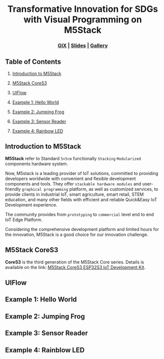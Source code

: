 <div align="center">

  # Transformative Innovation for SDGs with Visual Programming on M5Stack 
  
</div>

<h3 align="center">
    <a href="https://gix.tsinghua.edu.cn/en/">GIX</a> |
     <a href="https://wangxu.ai/">Slides</a> |
    <a href="#">Gallery</a> 
</h3>

## Table of Contents

1. [Introduction to M5Stack](#Introduction-To-M5Stack)
   
2. [M5Stack CoreS3](#M5Stack-CoreS3)

3. [UIFlow](#UIFlow)

4. [Example 1: Hello World](#example1)

5. [Example 2: Jumping Frog](#example2)

6. [Example 3: Sensor Reader](#example3)

7. [Example 4: Rainbow LED](#example4) 

## Introduction to M5Stack

**M5Stack** refer to Standard `5×5cm` functionally `Stacking` `Modularized` components hardware system.

Now, M5stack is a leading provider of IoT solutions, committed to providing developers worldwide with convenient and flexible development components and tools. They offer `stackable hardware modules` and user-friendly `graphical programming` platform, as well as customized services, to provide clients in industrial IoT, smart agriculture, smart retail, STEM education, and many other fields with efficient and reliable Quick&Easy IoT Development experience.

The community provides from `prototyping` to `commercial` level end to end IoT Edge Platform.

Considering the comprehensive development platform and limited hours for the innovation, M5Stack is a good choice for our innovation challenge. 


## M5Stack CoreS3

**CoreS3** is the third generation of the M5Stack Core series. 
Details is available on the link:  [M5Stack CoreS3 ESP32S3 loT Development Kit](https://shop.m5stack.com/products/m5stack-cores3-esp32s3-lotdevelopment-kit).

## UIFlow

<h2 id="example1"> Example 1: Hello World </h2>

<h2 id="example2"> Example 2: Jumping Frog</h2>

<h2 id="example3"> Example 3: Sensor Reader</h2>

<h2 id="example4"> Example 4: Rainblow LED</h2>

